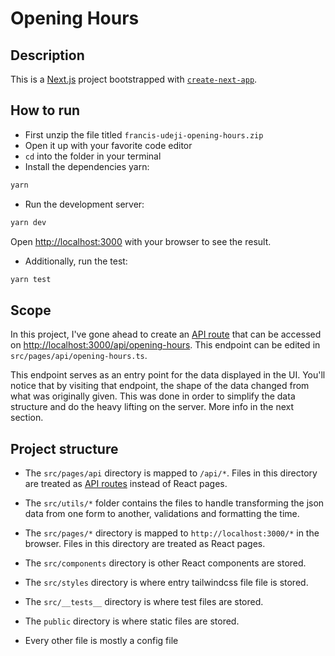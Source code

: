 # Opening Hours

## Description

This is a [Next.js](https://nextjs.org/) project bootstrapped with [`create-next-app`](https://github.com/vercel/next.js/tree/canary/packages/create-next-app).

## How to run

- First unzip the file titled `francis-udeji-opening-hours.zip`
- Open it up with your favorite code editor
- `cd` into the folder in your terminal
- Install the dependencies yarn:

```bash
yarn
```

- Run the development server:

```bash
yarn dev
```

Open [http://localhost:3000](http://localhost:3000) with your browser to see the result.

- Additionally, run the test:

```bash
yarn test
```

## Scope

In this project, I've gone ahead to create an [API route](https://nextjs.org/docs/api-routes/introduction) that can be accessed on [http://localhost:3000/api/opening-hours](http://localhost:3000/api/opening-hours). This endpoint can be edited in `src/pages/api/opening-hours.ts`.

This endpoint serves as an entry point for the data displayed in the UI. You'll notice that by visiting that endpoint, the shape of the data changed from what was originally given. This was done in order to simplify the data structure and do the heavy lifting on the server. More info in the next section.

## Project structure

- The `src/pages/api` directory is mapped to `/api/*`. Files in this directory are treated as [API routes](https://nextjs.org/docs/api-routes/introduction) instead of React pages.

- The `src/utils/*` folder contains the files to handle transforming the json data from one form to another, validations and formatting the time.

- The `src/pages/*` directory is mapped to `http://localhost:3000/*` in the browser. Files in this directory are treated as React pages.

- The `src/components` directory is other React components are stored.

- The `src/styles` directory is where entry tailwindcss file file is stored.

- The `src/__tests__` directory is where test files are stored.

- The `public` directory is where static files are stored.

- Every other file is mostly a config file
